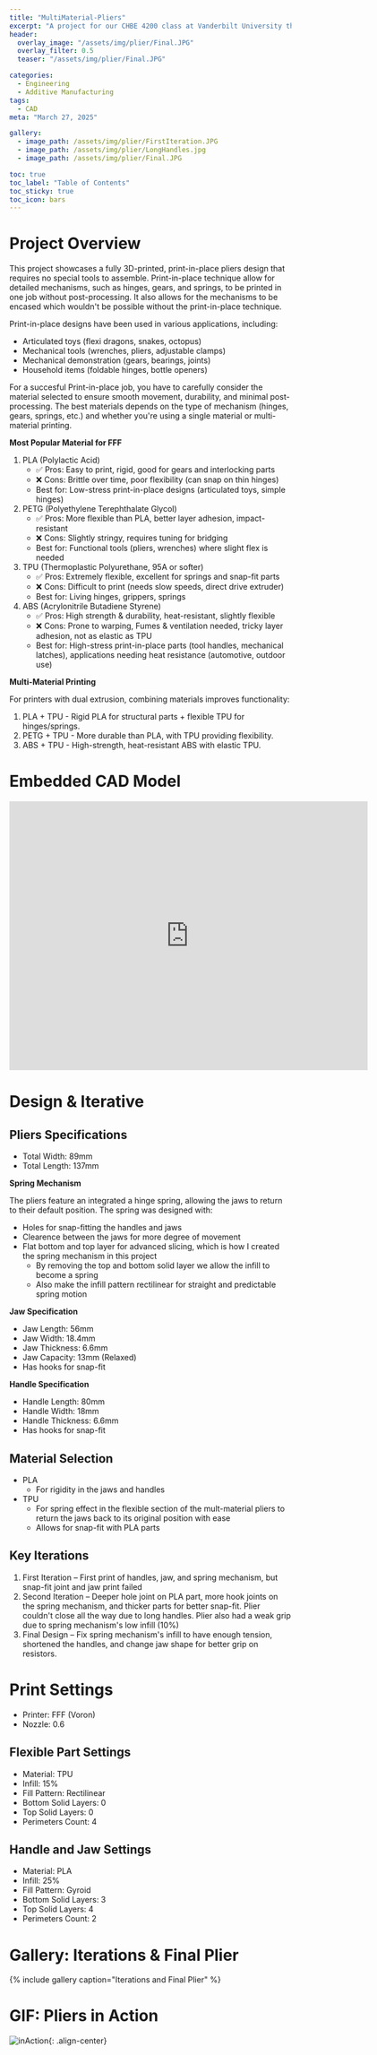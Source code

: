 ```yaml
---
title: "MultiMaterial-Pliers"
excerpt: "A project for our CHBE 4200 class at Vanderbilt University that focuses on creating print-in-place multimaterial tools"
header:
  overlay_image: "/assets/img/plier/Final.JPG"
  overlay_filter: 0.5
  teaser: "/assets/img/plier/Final.JPG"

categories:
  - Engineering
  - Additive Manufacturing
tags:
  - CAD
meta: "March 27, 2025"

gallery:
  - image_path: /assets/img/plier/FirstIteration.JPG
  - image_path: /assets/img/plier/LongHandles.jpg
  - image_path: /assets/img/plier/Final.JPG

toc: true
toc_label: "Table of Contents"
toc_sticky: true
toc_icon: bars
---
```


# Project Overview
This project showcases a fully 3D-printed, print-in-place pliers design that requires no special tools to assemble. Print-in-place technique allow for detailed mechanisms, such as hinges, gears, and springs, to be printed in one job without post-processing. It also allows for the mechanisms to be encased which wouldn't be possible without the print-in-place technique.

Print-in-place designs have been used in various applications, including:
* Articulated toys (flexi dragons, snakes, octopus)
* Mechanical tools (wrenches, pliers, adjustable clamps)
* Mechanical demonstration (gears, bearings, joints)
* Household items (foldable hinges, bottle openers)

For a succesful Print-in-place job, you have to carefully consider the material selected to ensure smooth movement, durability, and minimal post-processing. The best materials depends on the type of mechanism (hinges, gears, springs, etc.) and whether you're using a single material or multi-material printing.

**Most Popular Material for FFF**
1. PLA (Polylactic Acid)
    * ✅ Pros: Easy to print, rigid, good for gears and interlocking parts
    * ❌ Cons: Brittle over time, poor flexibility (can snap on thin hinges)
    * Best for: Low-stress print-in-place designs (articulated toys, simple hinges)
2. PETG (Polyethylene Terephthalate Glycol)
    * ✅ Pros: More flexible than PLA, better layer adhesion, impact-resistant
    * ❌ Cons: Slightly stringy, requires tuning for bridging
    * Best for: Functional tools (pliers, wrenches) where slight flex is needed
3. TPU (Thermoplastic Polyurethane, 95A or softer)
    * ✅ Pros: Extremely flexible, excellent for springs and snap-fit parts
    * ❌ Cons: Difficult to print (needs slow speeds, direct drive extruder)
    * Best for: Living hinges, grippers, springs
4. ABS (Acrylonitrile Butadiene Styrene)
    * ✅ Pros: High strength & durability, heat-resistant, slightly flexible
    * ❌ Cons: Prone to warping, Fumes & ventilation needed, tricky layer adhesion, not as elastic as TPU
    * Best for: High-stress print-in-place parts (tool handles, mechanical latches), applications needing heat resistance (automotive, outdoor use)

**Multi-Material Printing**

For printers with dual extrusion, combining materials improves functionality:
1. PLA + TPU - Rigid PLA for structural parts + flexible TPU for hinges/springs.
2. PETG + TPU - More durable than PLA, with TPU providing flexibility.
3. ABS + TPU - High-strength, heat-resistant ABS with elastic TPU.

# Embedded CAD Model
<iframe src="https://vanderbilt643.autodesk360.com/shares/public/SH286ddQT78850c0d8a4d1010e3cb984da3e?mode=embed" width="640" height="480" allowfullscreen="true" webkitallowfullscreen="true" mozallowfullscreen="true"  frameborder="0"></iframe>

<br>

# Design & Iterative 

## Pliers Specifications
* Total Width: 89mm
* Total Length: 137mm

**Spring Mechanism**

The pliers feature an integrated a hinge spring, allowing the jaws to return to their default position. The spring was designed with:
* Holes for snap-fitting the handles and jaws
* Clearence between the jaws for more degree of movement
* Flat bottom and top layer for advanced slicing, which is how I created the spring mechanism in this project
    * By removing the top and bottom solid layer we allow the infill to become a spring 
    * Also make the infill pattern rectilinear for straight and predictable spring motion

**Jaw Specification**
* Jaw Length: 56mm
* Jaw Width: 18.4mm
* Jaw Thickness: 6.6mm
* Jaw Capacity: 13mm (Relaxed)
* Has hooks for snap-fit

**Handle Specification**
* Handle Length: 80mm
* Handle Width: 18mm
* Handle Thickness: 6.6mm
* Has hooks for snap-fit

## Material Selection
* PLA
    * For rigidity in the jaws and handles
* TPU
    * For spring effect in the flexible section of the mult-material pliers to return the jaws back to its original position with ease
    * Allows for snap-fit with PLA parts

## Key Iterations
1. First Iteration – First print of handles, jaw, and spring mechanism, but snap-fit joint and jaw print failed
2. Second Iteration – Deeper hole joint on PLA part, more hook joints on the spring mechanism, and thicker parts for better snap-fit. Plier couldn't close all the way due to long handles. Plier also had a weak grip due to spring mechanism's low infill (10%)
3. Final Design – Fix spring mechanism's infill to have enough tension, shortened the handles, and change jaw shape for better grip on resistors.


# Print Settings
* Printer: FFF (Voron)
* Nozzle: 0.6

## Flexible Part Settings
* Material: TPU
* Infill: 15%
* Fill Pattern: Rectilinear
* Bottom Solid Layers: 0
* Top Solid Layers: 0
* Perimeters Count: 4

## Handle and Jaw Settings
* Material: PLA
* Infill: 25%
* Fill Pattern: Gyroid
* Bottom Solid Layers: 3
* Top Solid Layers: 4
* Perimeters Count: 2

# Gallery: Iterations & Final Plier
{% include gallery caption="Iterations and Final Plier" %}

# GIF: Pliers in Action
![inAction](/assets/img/plier/Action.gif){: .align-center}

